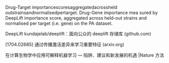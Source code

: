 

Drug-Target importancescoresaggregatedacrossheld outstrainsandnormalisedpertarget.
Drug-Gene importance mea sured by DeepLift importance score, aggregated across held-out strains
and normalised per target (i.e. gene) on the PA dataset.

DeepLift
kundajelab/deeplift：面向公众的 deeplift 存储库 (github.com)

[1704.02685] 通过传播激活差异来学习重要特征 (arxiv.org)

在计算生物学中应用可解释机器学习 — 陷阱、建议和新发展的机遇 |Nature 方法


